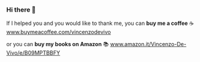 ### Hi there 👋

If I helped you and you would like to thank me, you can **buy me a coffee** ☕
www.buymeacoffee.com/vincenzodevivo

or you can **buy my books on Amazon** 📚
www.amazon.it/Vincenzo-De-Vivo/e/B09MPTBBFY
